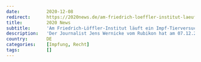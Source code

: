 ```yaml
---
date:          2020-12-08
redirect:      https://2020news.de/am-friedrich-loeffler-institut-laeuft-ein-impf-tierversuch/
title:         2020 News
subtitle:      'Am Friedrich-Löffler-Institut läuft ein Impf-Tierversuch'
description:   'Der Journalist Jens Wernicke vom Rubikon hat am 07.12.2020, anwaltlich vertreten durch Rechtsanwältin Viviane Fischer, beim Friedrich-Löffler-Institut eine Presseanfrage wegen des Tierversuchs gestellt. Wegen der Eilbedüftigkeit mit kurzer Fristsetzung bis zum 09.12.2020, 16 Uhr. Bei fristlosem Fristablauf soll unverzüglich geklagt werden. Dies sind die gestellten Fragen: 1. Seit wann läuft die Studie, in welcher Impfstoffe […]'
country:       DE
categories:    [Impfung, Recht]
tags:          []
---
```

